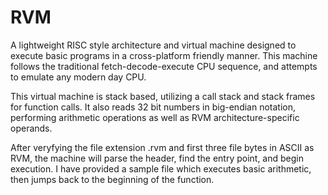 # RVM
A lightweight RISC style architecture and virtual machine designed to execute basic programs in a cross-platform friendly manner. This machine follows the traditional fetch-decode-execute CPU sequence, and attempts to emulate any modern day CPU.

This virtual machine is stack based, utilizing a call stack and stack frames for function calls. It also reads 32 bit numbers in big-endian notation, performing arithmetic operations as well as RVM architecture-specific operands.

After veryfying the file extension .rvm and first three file bytes in ASCII as RVM, the machine will parse the header, find the entry point, and begin execution. I have provided a sample file which executes basic arithmetic, then jumps back to the beginning of the function.
